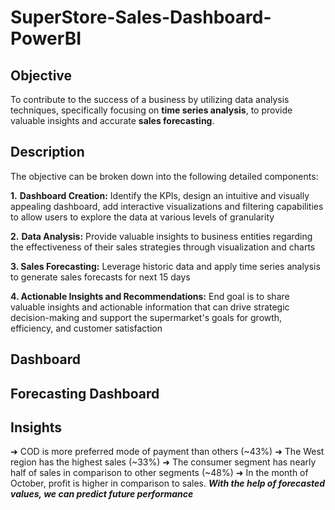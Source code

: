 # SuperStore-Sales-Dashboard-PowerBI
## Objective
To contribute to the success of a business by utilizing data analysis techniques, specifically focusing on **time series analysis**, to provide valuable insights and accurate **sales forecasting**.
## Description 
The objective can be broken down into the following detailed components:

**1.** **Dashboard Creation:** Identify the KPIs, design an intuitive and visually appealing dashboard, add interactive visualizations and filtering capabilities to allow users to explore the data at various levels of granularity

**2.** **Data Analysis:** Provide valuable insights to business entities regarding the effectiveness of their sales strategies through visualization and charts

**3. Sales Forecasting:** Leverage historic data and apply time series analysis to generate sales forecasts for next 15 days

**4. Actionable Insights and Recommendations:** End goal is to share valuable insights and actionable information that can drive strategic decision-making and support the supermarket's goals for growth, efficiency, and customer satisfaction
## Dashboard

## Forecasting Dashboard

## Insights
➜ COD is more preferred mode of payment than others (~43%)
➜ The West region has the highest sales (~33%)
➜ The consumer segment has nearly half of sales in comparison to other segments (~48%)
➜ In the month of October, profit is higher in comparison to sales.
**_With the help of forecasted values, we can predict future performance_**

